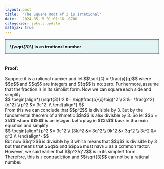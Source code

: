 ```yaml
---
layout: post
title:  "The Square Root of 3 is Irrational"
date:   2024-05-15 01:01:36 -0700
categories: jekyll update
mathjax: true
---
```

<div style="background-color: #E3F4F4; padding: 15px 15px 15px 15px; border:1px solid black;">
  <b>\(\sqrt{3}\) is an irrational number.</b>
</div>
<br>
<h4><b>Proof:</b></h4>
Suppose it is a rational number and let $$\sqrt{3} = \frac{p}{q}$$ where $$p$$ and $$q$$ are integers and $$q$$ is not zero. Furthermore, assume that the fraction is in its simplist form. Now we can square each side and simplify
<div>
$$
\begin{align*}
(\sqrt{3})^2 &= \big(\frac{p}{q}\big)^2 \\
3 &= \frac{p^2}{q^2} \\
p^2 &= 3q^2. \\
\end{align*}
$$
</div>
From this we can conclude that $$p^2$$ is divisible by 3. But by the fundamental theorem of arithmetic $$a$$ is also divisble by 3. So let $$p = 3k$$ where $$k$$ is an integer. Let's plug in $$2k$$ back in the main equation and simplify
<div>
$$
\begin{align*}
p^2 &= 3q^2 \\
(3k)^2 &= 3q^2 \\
9k^2 &= 3q^2 \\
3k^2 &= q^2 \\
\end{align*}
$$
</div>
But now $$q^2$$ is divisible by 3 which means that $$q$$ is divisible by 3 but this means that $$q$$ and $$p$$ must have 3 as a common factor. However, we said earlier that $$p^2/q^2$$ is in its simplest form. Therefore, this is a contradiction and $$\sqrt{3}$$ can not be a rational number.
<br>
<br>
